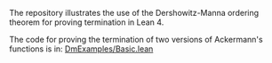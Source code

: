 The repository illustrates the use of the Dershowitz-Manna ordering theorem for proving termination in Lean 4. 

The code for proving the termination of two versions of Ackermann's functions is in: [DmExamples/Basic.lean](https://github.com/haitian-yuki/dmExamples/blob/master/DmExamples/Basic.lean)
